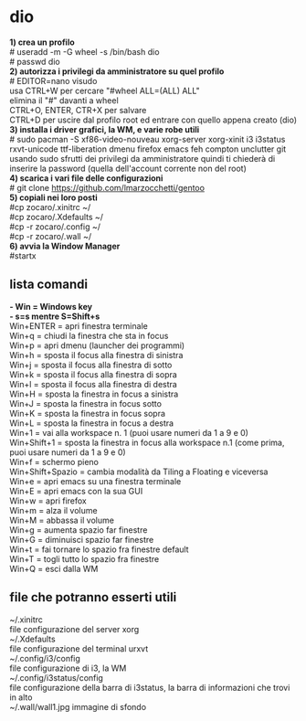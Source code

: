 # dio

**1) crea un profilo** <br/>
\# useradd -m -G wheel -s /bin/bash dio<br/>
\# passwd dio<br/>
**2) autorizza i privilegi da amministratore su quel profilo** <br/>
\# EDITOR=nano visudo<br/>
usa CTRL+W per cercare "#wheel ALL=(ALL) ALL"<br/>
elimina il "#" davanti a wheel<br/>
CTRL+O, ENTER, CTR+X per salvare<br/>
CTRL+D per uscire dal profilo root ed entrare con quello appena creato (dio)<br/>
**3) installa i driver grafici, la WM, e varie robe utili** <br/>
\# sudo pacman -S xf86-video-nouveau xorg-server xorg-xinit i3 i3status rxvt-unicode ttf-liberation dmenu firefox emacs feh compton unclutter git<br/>
usando sudo sfrutti dei privilegi da amministratore quindi ti chiederà di inserire la password (quella dell'account corrente non del root)<br/>
**4) scarica i vari file delle configurazioni**<br/>
\# git clone https://github.com/lmarzocchetti/gentoo<br/>
**5) copiali nei loro posti**<br/>
\#cp zocaro/.xinitrc ~/<br/>
\#cp zocaro/.Xdefaults ~/<br/>
\#cp -r zocaro/.config ~/ <br/>
\#cp -r zocaro/.wall ~/<br/>
**6) avvia la Window Manager**<br/>
\#startx<br/>

<h2>lista comandi </h2>

**- Win = Windows key** <br/>
**- s=s mentre S=Shift+s**<br/>
Win+ENTER = apri finestra terminale<br/>
Win+q = chiudi la finestra che sta in focus<br/>
Win+p = apri dmenu (launcher dei programmi)<br/>
Win+h = sposta il focus alla finestra di sinistra<br/>
Win+j = sposta il focus alla finestra di sotto<br/>
Win+k = sposta il focus alla finestra di sopra<br/>
Win+l = sposta il focus alla finestra di destra<br/>
Win+H = sposta la finestra in focus a sinistra</br>
Win+J = sposta la finestra in focus sotto</br>
Win+K = sposta la finestra in focus sopra</br>
Win+L = sposta la finestra in focus a destra</br>
Win+1 = vai alla workspace n. 1 (puoi usare numeri da 1 a 9 e 0)</br>
Win+Shift+1 = sposta la finestra in focus alla workspace n.1 (come prima, puoi usare numeri da 1 a 9 e 0)</br>
Win+f = schermo pieno</br>
Win+Shift+Spazio = cambia modalità da Tiling a Floating e viceversa</br>
Win+e = apri emacs su una finestra terminale<br/>
Win+E = apri emacs con la sua GUI<br/>
Win+w = apri firefox<br/>
Win+m = alza il volume<br/>
Win+M = abbassa il volume<br/>
Win+g = aumenta spazio far finestre<br/>
Win+G = diminuisci spazio far finestre<br/>
Win+t = fai tornare lo spazio fra finestre default<br/>
Win+T = togli tutto lo spazio fra finestre<br/>
Win+Q = esci dalla WM<br/>

<h2>file che potranno esserti utili</h2>
~/.xinitrc<br/>
file configurazione del server xorg<br/>
~/.Xdefaults<br/>
file configurazione del terminal urxvt<br/>
~/.config/i3/config<br/>
file configurazione di i3, la WM<br/>
~/.config/i3status/config<br/>
file configurazione della barra di i3status, la barra di informazioni che trovi in alto<br/>
~/.wall/wall1.jpg 
immagine di sfondo
